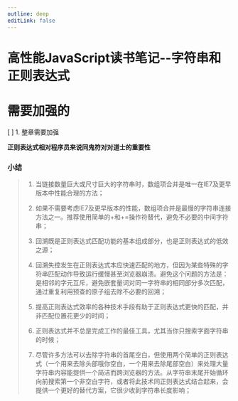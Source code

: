 ```yaml
---
outline: deep
editLink: false
---
```


# 高性能JavaScript读书笔记--字符串和正则表达式

# 需要加强的

\[ \] 1. 整章需要加强

**正则表达式相对程序员来说同鬼符对对道士的重要性**

### 小结

> 1.  当链接数量巨大或尺寸巨大的字符串时，数组项合并是唯一在IE7及更早版本中性能合理的方法；
>
> 2.  如果不需要考虑IE7及更早版本的性能，数组项合并是最慢的字符串连接方法之一。推荐使用简单的+和+=操作符替代，避免不必要的中间字符串；
>
> 3.  回溯既是正则表达式匹配功能的基本组成部分，也是正则表达式的低效之源；
>
> 4.  回溯失控发生在正则表达式本应快速匹配的地方，但因为某些特殊的字符串匹配动作导致运行缓慢甚至浏览器崩溃。避免这个问题的方法是：是相邻的字元互斥，避免嵌套量词对同一字符串的相同部分多次匹配，通过重复利用预查的原子组去除不必要的回溯；
>
> 5.  提高正则表达式效率的各种技术手段有助于正则表达式更快的匹配，并非匹配位置花更少的时间；
>
> 6.  正则表达式并不总是完成工作的最佳工具，尤其当你只搜索字面字符串的时候；
>
> 7.  尽管许多方法可以去除字符串的首尾空白，但使用两个简单的正则表达式（一个用来去除头部哦你空白，一个用来去除尾部空白）来处理大量字符串内容能提供一个简洁而跨浏览器的方法。从字符串末尾开始循环向前搜索第一个非空白字符，或者将此技术同正则表达式结合起来，会提供一个更好的替代方案，它很少收到字符串长度影响；
